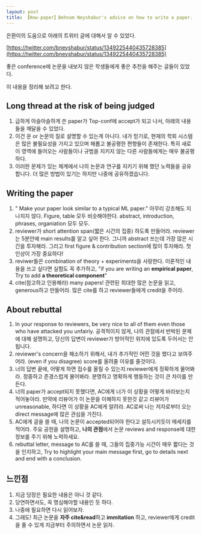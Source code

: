 ```yaml
---
layout: post
title: 【How-paper】Behnam Neyshabur's advice on how to write a paper.
---
```


은환이의 도움으로 아래의 트위터 글에 대해서 알 수 있었다. 

[https://twitter.com/bneyshabur/status/1349225440435728385](https://twitter.com/bneyshabur/status/1349225440435728385)

좋은 conference에 논문을 내보지 않은 학생들에게 좋은 추천을 해주는 글들이 있었다.

이 내용을 정리해 보려고 한다. 



## **Long thread at the risk of being judged**

1. 급하게 아슬아슬하게 쓴 paper가 Top-conf에 accept가 되고 나서, 아래의 내용들을 깨달을 수 있었다. 
2. 이건 운 or 논문의 질로 설명할 수 있는게 아니다. 내가 믿기로, 현재의 학회 시스템은 많은 불필요성을 가지고 있으며 해롭고 불공평한 편향들이 존재한다. 특히 새로 이 영역에 들어오는 사람들이나 규범을 지키지 않는 다른 사람들에게는 매우 불공평하다.
3. 이러한 문제가 있는 체계에서 나의 논문과 연구를 지키기 위해 했던 노력들을 공유합니다. 더 많은 방법이 있기는 하지만 나중에 공유하겠습니다.





## **Writing the paper**

1. " Make your paper look similar to a typical ML paper." 아무리 강조해도 지나치지 않다. Figure, table 모두 비슷해야한다. abstract, introduction, phrases, organiation 모두 모두.
2. reviewer가 short attention span(짧은 시간의 집중) 하도록 만들어라. reviewer는 5분안에 main results를 알고 싶어 한다. 그니까 abstract 쓰는데 가장 많은 시간을 투자해라. 그리고 first figure & contribution section에 많이 투자해라. 첫인상이 가장 중요하다!
3. reviwer들은 combination of theory + experiments을 사랑한다. 이론적인 내용을 쓰고 싶다면 실험도 꼭 추가하고, "if you are writing an **empirical paper**, Try to add **a theoretical component**"
4. cite(참고하고 인용해라) many papers! 관련된 최대한 많은 논문을 읽고, generous하고 만들어라. 많은 cite를 하고 reviewer들에게 credit을 주어라.



## **About rebuttal**  

1. In your response to reviewers, be very nice to all of them even those who have attacked you unfairly. 공격적이지 않게, 나의 관점에서 반박된 문제에 대해 설명하고, 당신의 답변이 reviewer가 방어적인 위치에 있도록 두어서는 안됩니다.
2. reviewer's concern을 해소하기 위해서, 내가 추가적인 어떤 것을 했다고 보여주어라. (even if you disagree) score를 올려줄 이유를 줄것이다.
3. 너의 답변 끝에, 어떻게 하면 접수를 올릴 수 있는지 reviewer에게 정확하게 물어봐라. 정중하고 존경스럽게 물어봐라. 분명하고 명확하게 행동하는 것이 큰 차이를 만든다.
4. 너의 paper가 accept되지 못했다면, AC에게 너가 이 상황을 어떻게 바라보는지 적어놓아라. 만약에 리뷰어가 이 논문을 이해하지 못한것 같고 리뷰어가 unreasonable, 하다면 이 상황을 AC에게 알려라. AC로써 나는 저자로부터 오는 direct message에 많은 관심을 가진다.
5. AC에게 글을 쓸 때, 나의 논문이 accepted되어야 한다고 설득시키듯이 메세지를 적어라. 주요 공헌을 설명하고, **나의 관점**에서 논문 reviews and response에 대한 정보를 주기 위해 노력하세요.
6. rebuttal letter, message to AC를 쓸 때, 그들의 집중가능 시간이 매우 짧다는 것을 인지하고, Try to highlight your main message first, go to details next and end with a conclusion.



## 느낀점

1. 지금 당장은 필요한 내용은 아니 것 같다. 
2. 당연하면서도, 꼭 명심해야할 내용인 듯 하다. 
3. 나중에 필요하면 다시 읽어보자.
4. 그래도! 최근 논문을 **자주 cite&read**하고 **immitation** 하고, reviewer에게 credit을 줄 수 있게 지금부터 주의하면서 논문 읽자. 